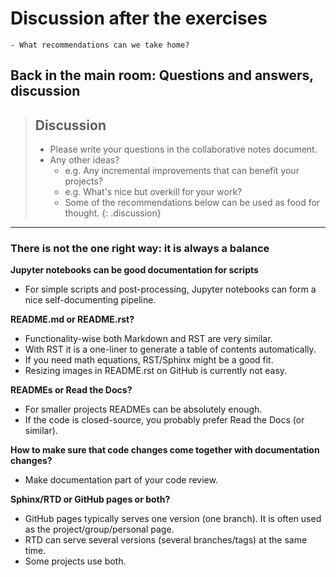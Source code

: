 # Discussion after the exercises

```{questions}
- What recommendations can we take home?
```

## Back in the main room: Questions and answers, discussion

> ## Discussion
>
> - Please write your questions in the collaborative notes document.
> - Any other ideas?
>     - e.g. Any incremental improvements that can benefit your projects?
>     - e.g. What's nice but overkill for your work?
>     - Some of the recommendations below can be used as food for thought.
{: .discussion}

---

### There is not the one right way: it is always a balance


**Jupyter notebooks can be good documentation for scripts**

- For simple scripts and post-processing, Jupyter notebooks can form a nice
  self-documenting pipeline.


**README.md or README.rst?**

- Functionality-wise both Markdown and RST are very similar.
- With RST it is a one-liner to generate a table of contents automatically.
- If you need math equations, RST/Sphinx might be a good fit.
- Resizing images in README.rst on GitHub is currently not easy.


**READMEs or Read the Docs?**

- For smaller projects READMEs can be absolutely enough.
- If the code is closed-source, you probably prefer Read the Docs (or similar).


**How to make sure that code changes come together with documentation changes?**

- Make documentation part of your code review.


**Sphinx/RTD or GitHub pages or both?**

- GitHub pages typically serves one version (one branch). It is often used as the project/group/personal page.
- RTD can serve several versions (several branches/tags) at the same time.
- Some projects use both.
